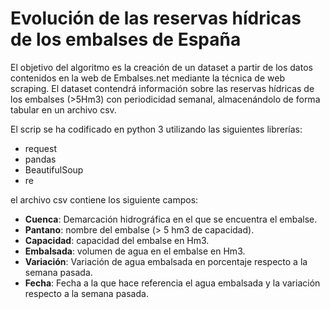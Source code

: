 # Evolución de las reservas hídricas de los embalses de España

El objetivo del algoritmo es la creación de un dataset a partir de los datos contenidos en la web de Embalses.net mediante la técnica de web scraping. El dataset contendrá información sobre las reservas hídricas de los embalses (>5Hm3) con periodicidad semanal, almacenándolo de forma tabular en un archivo csv.

El scrip se ha codificado en python 3 utilizando las siguientes librerías:
- request
- pandas
- BeautifulSoup
- re

el archivo csv contiene los siguiente campos:

-	**Cuenca**: Demarcación hidrográfica en el que se encuentra el embalse.
-	**Pantano**: nombre del embalse (> 5 hm3 de capacidad).
-	**Capacidad**: capacidad del embalse en Hm3.
-	**Embalsada**: volumen de agua en el embalse en Hm3.
-	**Variación**: Variación de agua embalsada en porcentaje respecto a la semana pasada.
-	**Fecha**: Fecha a la que hace referencia el agua embalsada y la variación respecto a la semana pasada.
